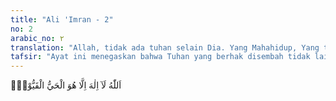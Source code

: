 ```yaml
---
title: "Ali 'Imran - 2"
no: 2
arabic_no: ٢
translation: "Allah, tidak ada tuhan selain Dia. Yang Mahahidup, Yang terus-menerus mengurus (makhluk-Nya)."
tafsir: "Ayat ini menegaskan bahwa Tuhan yang berhak disembah tidak lain hanyalah Allah swt Yang hidup kekal, terus menerus mengatur dan menjaga makhluk-Nya. Selanjutnya lihat tafsir ayat 255 al-Baqarah."
---
```

اَللّٰهُ لَآ اِلٰهَ اِلَّا هُوَ الْحَيُّ الْقَيُّوْمُۗ